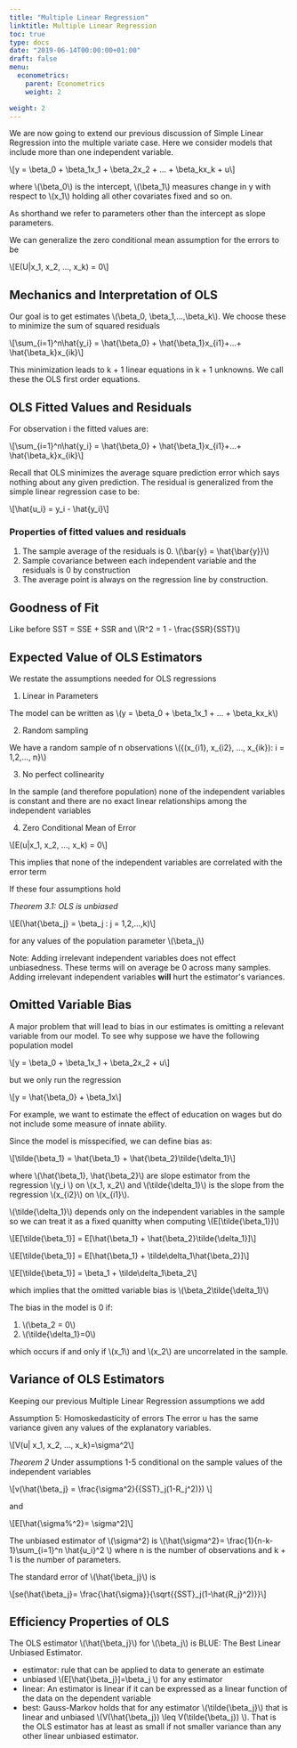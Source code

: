 ```yaml
---
title: "Multiple Linear Regression"
linktitle: Multiple Linear Regression
toc: true
type: docs 
date: "2019-06-14T00:00:00+01:00"
draft: false 
menu:
  econometrics:
    parent: Econometrics
    weight: 2

weight: 2
---
```


We are now going to extend our previous discussion of Simple Linear Regression into the multiple variate case. Here we consider models that include more than one independent variable. 

\\[y = \beta_0 + \beta_1x_1 + \beta_2x\_2 + ... + \beta_kx\_k + u\\]

where \\(\beta_0\\) is the intercept, \\(\beta_1\\) measures change in y with respect to \\(x_1\\) holding all other covariates fixed and so on. 

As shorthand we refer to parameters other than the intercept as slope parameters. 

We can generalize the zero conditional mean assumption for the errors to be 

\\[E(U|x\_1, x\_2, ..., x\_k) = 0\\]

## Mechanics and Interpretation of OLS

Our goal is to get estimates \\(\beta_0, \beta_1,...,\beta_k\\). We choose these to minimize the sum of squared residuals 

\\[\sum_{i=1}^n\hat{y_i} = \hat{\beta_0} + \hat{\beta_1}x\_{i1}+...+ \hat{\beta_k}x\_{ik}\\]

This minimization leads to k + 1 linear equations in k + 1 unknowns. We call these the OLS first order equations. 

## OLS Fitted Values and Residuals 

For observation i the fitted values are: 

\\[\sum_{i=1}^n\hat{y_i} = \hat{\beta_0} + \hat{\beta_1}x\_{i1}+...+ \hat{\beta_k}x\_{ik}\\]

Recall that OLS minimizes the average square prediction error which says nothing about any given prediction. The residual is generalized from the simple linear regression case to be: 

\\[\hat{u_i} = y_i - \hat{y_i}\\]

### Properties of fitted values and residuals 

1. The sample average of the residuals is 0. \\(\bar{y} = \hat{\bar{y}}\\)
2. Sample covariance between each independent variable and the residuals is 0 by construction 
3. The average point is always on the regression line by construction. 

## Goodness of Fit 

Like before SST = SSE + SSR and \\(R^2 = 1 - \frac{SSR}{SST}\\)

## Expected Value of OLS Estimators 

We restate the assumptions needed for OLS regressions 

1. Linear in Parameters 

The model can be written as \\(y = \beta_0 + \beta_1x\_1 + \.\.\. + \beta_kx\_k\\)

2. Random sampling 

We have a random sample of n observations \\({(x\_{i1}, x\_{i2}, ..., x\_{ik}): i = 1,2,..., n}\\)

3. No perfect collinearity 

In the sample (and therefore population) none of the independent variables is constant and there are no exact linear relationships among the independent variables 

4. Zero Conditional Mean of Error 

\\[E(u|x_1, x_2, ..., x_k) = 0\\]

This implies that none of the independent variables are correlated with the error term 

If these four assumptions hold 

*Theorem 3.1: OLS is unbiased*

\\[E(\hat{\beta_j} = \beta_j : j = 1,2,\.\.\.,k)\\] 

for any values of the population parameter \\(\beta_j\\)

Note: Adding irrelevant independent variables does not effect unbiasedness. These terms will on average be 0 across many samples. Adding irrelevant independent variables **will** hurt the estimator's variances. 

## Omitted Variable Bias 

A major problem that will lead to bias in our estimates is omitting a relevant variable from our model. To see why suppose we have the following population model 

\\[y = \beta_0 + \beta_1x_1 + \beta_2x_2 + u\\]

but we only run the regression 

\\[y = \hat{\beta_0} + \beta_1x\\]

For example, we want to estimate the effect of education on wages but do not include some measure of innate ability. 

Since the model is misspecified, we can define bias as:

\\[\tilde{\beta_1} = \hat{\beta_1} + \hat{\beta_2}\tilde{\delta_1}\\]

where \\(\hat{\beta_1}, \hat{\beta_2}\\) are slope estimator from the regression \\(y_i \\) on \\(x_1, x_2\\) and \\(\tilde{\delta_1}\\) is the slope from the regression \\(x\_{i2}\\) on \\(x\_{i1}\\). 

\\(\tilde{\delta_1}\\) depends only on the independent variables in the sample so we can treat it as a fixed quanitty when computing \\(E[\tilde{\beta_1}]\\)

\\[E[\tilde{\beta_1}] = E[\hat{\beta_1} + \hat{\beta_2}\tilde{\delta_1}]\\]

\\[E[\tilde{\beta_1}] = E[\hat{\beta_1} + \tilde\delta_1\hat{\beta_2}]\\]

\\[E[\tilde{\beta_1}] = \beta_1 + \tilde\delta_1\beta_2\\]

which implies that the omitted variable bias is \\(\beta_2\tilde{\delta_1}\\)

The bias in the model is 0 if: 

1. \\(\beta_2 = 0\\)
2. \\(\tilde{\delta_1}=0\\)

which occurs if and only if \\(x_1\\) and \\(x_2\\) are uncorrelated in the sample. 

## Variance of OLS Estimators 

Keeping our previous Multiple Linear Regression assumptions we add 

Assumption 5: Homoskedasticity of errors 
The error u has the same variance given any values of the explanatory variables. 

\\[V(u| x_1, x_2, ..., x_k)=\sigma^2\\]

*Theorem 2* 
Under assumptions 1-5 conditional on the sample values of the independent variables 

\\[v(\hat{\beta_j} = \frac{\sigma^2}{{SST}_j(1-R_j^2)}) \\]

and 

\\[E[\hat{\sigma%^2}= \sigma^2]\\]

The unbiased estimator of \\(\sigma^2) is \\(\hat{\sigma^2}= \frac{1}{n-k-1}\sum_{i=1}^n \hat{u_i}^2 \\) where n is the number of observations and k + 1 is the number of parameters. 

The standard error of \\(\hat{\beta_j}\\) is

\\[se(\hat{\beta_j}= \frac{\hat{\sigma}}{\sqrt{{SST}_j(1-\hat{R_j}^2)}}\\]

## Efficiency Properties of OLS 

The OLS estimator \\(\hat{\beta_j}\\) for \\(\beta_j\\) is BLUE: The Best Linear Unbiased Estimator. 

 - estimator: rule that can be applied to data to generate an estimate 
 - unbiased \\(E[\hat{\beta_j}]=\beta_j \\) for any estimator
 - linear: An estimator is linear if it can be expressed as a linear function of the data on the dependent variable 
 - best: Gauss-Markov holds that for any estimator \\(\tilde{\beta_j}\\) that is linear and unbiased \\(V(\hat{\beta_j}) \leq V(\tilde{\beta_j}) \\). That is the OLS estimator has at least as small if not smaller variance than any other linear unbiased estimator.
